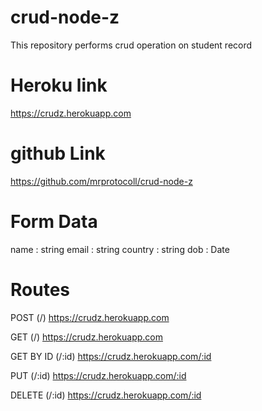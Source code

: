 # crud-node-z
This repository performs crud operation on student record

# Heroku link 
https://crudz.herokuapp.com

# github Link
https://github.com/mrprotocoll/crud-node-z

# Form Data
name : string
email : string
country : string
dob : Date

# Routes
POST (/)
https://crudz.herokuapp.com

GET (/)
https://crudz.herokuapp.com

GET BY ID (/:id)
https://crudz.herokuapp.com/:id

PUT (/:id)
https://crudz.herokuapp.com/:id

DELETE (/:id)
https://crudz.herokuapp.com/:id
